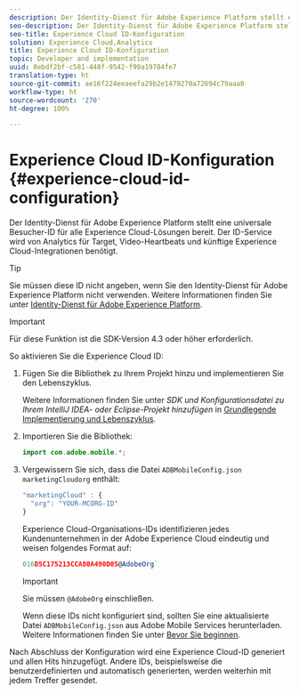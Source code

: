 ```yaml
---
description: Der Identity-Dienst für Adobe Experience Platform stellt eine universale Besucher-ID für alle Experience Cloud-Lösungen bereit. Der ID-Service wird von Analytics für Target, Video-Heartbeats und künftige Experience Cloud-Integrationen benötigt.
seo-description: Der Identity-Dienst für Adobe Experience Platform stellt eine universale Besucher-ID für alle Experience Cloud-Lösungen bereit. Der ID-Service wird von Analytics für Target, Video-Heartbeats und künftige Experience Cloud-Integrationen benötigt.
seo-title: Experience Cloud ID-Konfiguration
solution: Experience Cloud,Analytics
title: Experience Cloud ID-Konfiguration
topic: Developer and implementation
uuid: 8ebdf2bf-c581-448f-9542-f99a19784fe7
translation-type: ht
source-git-commit: ae16f224eeaeefa29b2e1479270a72694c79aaa0
workflow-type: ht
source-wordcount: '270'
ht-degree: 100%

---
```



# Experience Cloud ID-Konfiguration {#experience-cloud-id-configuration}

Der Identity-Dienst für Adobe Experience Platform stellt eine universale Besucher-ID für alle Experience Cloud-Lösungen bereit. Der ID-Service wird von Analytics für Target, Video-Heartbeats und künftige Experience Cloud-Integrationen benötigt.

>[!TIP]
>
>Sie müssen diese ID nicht angeben, wenn Sie den Identity-Dienst für Adobe Experience Platform nicht verwenden. Weitere Informationen finden Sie unter [Identity-Dienst für Adobe Experience Platform](https://docs.adobe.com/content/help/de-DE/id-service/using/home.html).

>[!IMPORTANT]
>
>Für diese Funktion ist die SDK-Version 4.3 oder höher erforderlich.

So aktivieren Sie die Experience Cloud ID:

1. Fügen Sie die Bibliothek zu Ihrem Projekt hinzu und implementieren Sie den Lebenszyklus.

   Weitere Informationen finden Sie unter *SDK und Konfigurationsdatei zu Ihrem IntelliJ IDEA- oder Eclipse-Projekt hinzufügen* in [Grundlegende Implementierung und Lebenszyklus](/help/android/getting-started/dev-qs.md).

1. Importieren Sie die Bibliothek:

   ```java
   import com.adobe.mobile.*;
   ```

1. Vergewissern Sie sich, dass die Datei `ADBMobileConfig.json` `marketingCloudorg` enthält:

   ```js
   "marketingCloud" : { 
     "org": "YOUR-MCORG-ID" 
   }
   ```

   Experience Cloud-Organisations-IDs identifizieren jedes Kundenunternehmen in der Adobe Experience Cloud eindeutig und weisen folgendes Format auf:

   ```js
   016D5C175213CCA80A490D05@AdobeOrg`
   ```

   >[!IMPORTANT]
   >
   >Sie müssen `@AdobeOrg` einschließen.

   Wenn diese IDs nicht konfiguriert sind, sollten Sie eine aktualisierte Datei `ADBMobileConfig.json` aus Adobe Mobile Services herunterladen. Weitere Informationen finden Sie unter [Bevor Sie beginnen](/help/android/getting-started/requirements.md).

Nach Abschluss der Konfiguration wird eine Experience Cloud-ID generiert und allen Hits hinzugefügt. Andere IDs, beispielsweise die benutzerdefinierten und automatisch generierten, werden weiterhin mit jedem Treffer gesendet.
